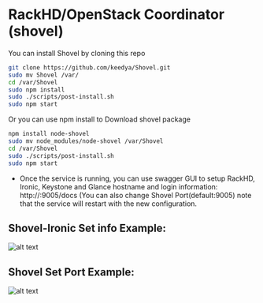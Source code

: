 # RackHD/OpenStack Coordinator (shovel)

You can install Shovel by cloning this repo

```sh
git clone https://github.com/keedya/Shovel.git
sudo mv Shovel /var/
cd /var/Shovel
sudo npm install
sudo ./scripts/post-install.sh
sudo npm start
```
Or you can use npm install to Download shovel package

```sh
npm install node-shovel
sudo mv node_modules/node-shovel /var/Shovel
cd /var/Shovel
sudo ./scripts/post-install.sh
sudo npm start
```

- Once the service is running, you can use swagger GUI to setup RackHD, Ironic, Keystone and Glance hostname and login information: http://<Shovel-IP>:9005/docs (You can also change Shovel Port(default:9005) note that the service will restart with the new configuration. 

## Shovel-Ironic Set info Example:

![alt text](https://github.com/keedya/shovel/blob/master/snapshot/ironic_info.png)

## Shovel Set Port Example:

![alt text](https://github.com/keedya/shovel/blob/master/snapshot/shovel_settings.png)

